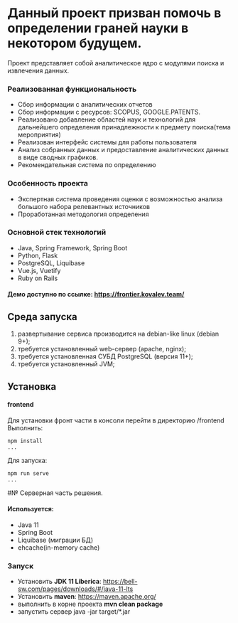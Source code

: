 # Данный проект призван помочь в определении граней науки в некотором будущем.
Проект представляет собой аналитическое ядро с модулями поиска и извлечения данных.
### Реализованная функциональность
* Сбор информации с аналитических отчетов 
* Сбор информации с ресурсов: SCOPUS, GOOGLE.PATENTS.
* Реализовано добавление областей наук и технологий для дальнейшего определения принадлежности к предмету поиска(тема мероприятия)
* Реализован интерфейс системы для работы пользователя
* Анализ собранных данных и предоставление аналитических данных в виде сводных графиков.
* Рекомендательная система по определению 

### Особенность проекта 
* Экспертная система проведения оценки с возможностью анализа большого набора релевантных источников
* Проработанная методология определения  

### Основной стек технологий
* Java, Spring Framework, Spring Boot
* Python, Flask
* PostgreSQL, Liquibase
* Vue.js, Vuetify
* Ruby on Rails

#### Демо доступно по ссылке: https://frontier.kovalev.team/

## Среда запуска
1. развертывание сервиса производится на debian-like linux (debian 9+);
2. требуется установленный web-сервер (apache, nginx);
3. требуется установленная СУБД PostgreSQL (версия 11+);
4. требуется установленный JVM;

## Установка 
#### frontend
Для установки фронт части в консоли перейти в директорию /frontend
Выполнить:
~~~
npm install
...
~~~
Для запуска:
~~~
npm run serve
...
~~~

#№ Серверная часть решения. 

#### Используется: 
* Java 11
* Spring Boot
* Liquibase (миграции БД)
* ehcache(in-memory cache)

### Запуск
* Установить **JDK 11 Liberica**: https://bell-sw.com/pages/downloads/#/java-11-lts
* Установить **maven**: https://maven.apache.org/
* выполнить в корне проекта **mvn clean package**
* запустить сервер java -jar target/*.jar
